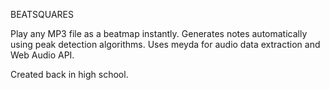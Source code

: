 BEATSQUARES

Play any MP3 file as a beatmap instantly.
Generates notes automatically using peak detection algorithms.
Uses meyda for audio data extraction and Web Audio API.

Created back in high school.
